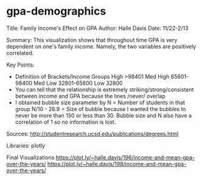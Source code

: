 # gpa-demographics

Title: Family Income's Effect on GPA
Author: Halle Davis
Date: 11/22-2/13

Summary:
This visualization shows that throughout time GPA is very dependent on one's family income.
Namely, the two variables are positively correlated. 

Key Points:
- Definition of Brackets/Income Groups
  High >98401
  Med High 65601-98400
  Med Low 32801-65600
  Low 32800
- You can tell that the relationship is extremely striking/strong/consistent between income and GPA because the lines /never/ overlap
- I obtained bubble size parameter by
  N = Number of students in that group
  N/10 - 28.9 = Size of bubble
  because I wanted the bubbles to never be more than 150 or less than 30.
  Bubble size and N also have a correlation of 1 so no information is lost.

Sources:
http://studentresearch.ucsd.edu/publications/degrees.html

Libraries: 
plotly

Final Visualizations
https://plot.ly/~halle.davis/196/income-and-mean-gpa-over-the-years/
https://plot.ly/~halle.davis/198/income-and-mean-gpa-over-the-years/
